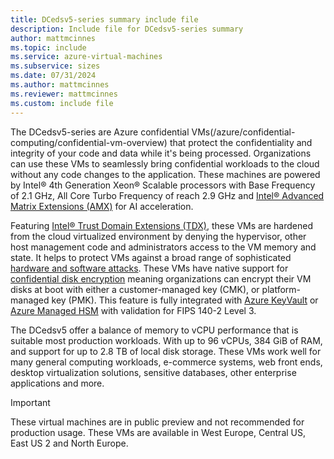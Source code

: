 ```yaml
---
title: DCedsv5-series summary include file
description: Include file for DCedsv5-series summary
author: mattmcinnes
ms.topic: include
ms.service: azure-virtual-machines
ms.subservice: sizes
ms.date: 07/31/2024
ms.author: mattmcinnes
ms.reviewer: mattmcinnes
ms.custom: include file
---
```

The DCedsv5-series are Azure confidential VMs(/azure/confidential-computing/confidential-vm-overview) that protect the confidentiality and integrity of your code and data while it's being processed. Organizations can use these VMs to seamlessly bring confidential workloads to the cloud without any code changes to the application. These machines are powered by Intel® 4th Generation Xeon® Scalable processors with Base Frequency of 2.1 GHz, All Core Turbo Frequency of reach 2.9 GHz and [Intel® Advanced Matrix Extensions (AMX)](https://www.intel.com/content/www/us/en/products/docs/accelerator-engines/advanced-matrix-extensions/overview.html) for AI acceleration. 

Featuring [Intel® Trust Domain Extensions (TDX)](https://www.intel.com/content/www/us/en/developer/tools/trust-domain-extensions/overview.html), these VMs are hardened from the cloud virtualized environment by denying the hypervisor, other host management code and administrators access to the VM memory and state. It helps to protect VMs against a broad range of sophisticated [hardware and software attacks](https://www.intel.com/content/www/us/en/developer/articles/technical/intel-trust-domain-extensions.html). These VMs have native support for [confidential disk encryption](disk-encryption-overview.md) meaning organizations can encrypt their VM disks at boot with either a customer-managed key (CMK), or platform-managed key (PMK). This feature is fully integrated with [Azure KeyVault](/azure/key-vault/general/overview) or [Azure Managed HSM](/azure/key-vault/managed-hsm/overview) with validation for FIPS 140-2 Level 3. 

The DCedsv5 offer a balance of memory to vCPU performance that is suitable most production workloads. With up to 96 vCPUs, 384 GiB of RAM, and support for up to 2.8 TB of local disk storage. These VMs work well for many general computing workloads, e-commerce systems, web front ends, desktop virtualization solutions, sensitive databases, other enterprise applications and more.

> [!IMPORTANT]
> These virtual machines are in public preview and not recommended for production usage.
> These VMs are available in West Europe, Central US, East US 2 and North Europe.
